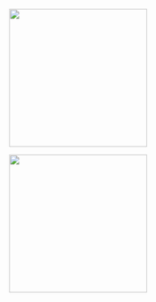 <a href="https://github.com/decoyer"><img align="center" style="height:250px" src="https://capsule-render.vercel.app/api?type=waving&color=gradient&fontColor=ffffe4&height=250&section=header&text=Decoy%20the%20World!!&stroke=888888&strokeWidth=2&fontAlign=60&fontSize=70" /></a>

<a href="https://github.com/decoyer"><img align="center" style="height:250px" src="https://github-readme-stats.vercel.app/api/top-langs/?username=decoyer&layout=donut&theme=nord&hide_border=true" /></a> 
